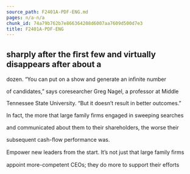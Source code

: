 ```yaml
---
source_path: F2401A-PDF-ENG.md
pages: n/a-n/a
chunk_id: 74a79b762b7e866364208d6007aa7609d500d7e3
title: F2401A-PDF-ENG
---
```

## sharply after the ﬁrst few and virtually disappears after about a

dozen. “You can put on a show and generate an inﬁnite number

of candidates,” says coresearcher Greg Nagel, a professor at Middle

Tennessee State University. “But it doesn’t result in better outcomes.”

In fact, the more that large family ﬁrms engaged in sweeping searches

and communicated about them to their shareholders, the worse their

subsequent cash-ﬂow performance was.

Empower new leaders from the start. It’s not just that large family ﬁrms

appoint more-competent CEOs; they do more to support their eﬀorts
